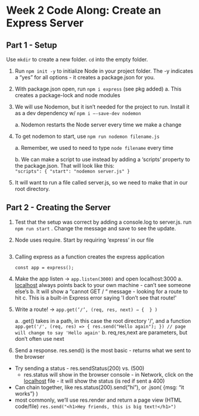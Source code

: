 # Week 2 Code Along: Create an Express Server

## Part 1 - Setup
Use `mkdir` to create a new folder. `cd` into the empty folder.

1. Run `npm init -y` to initialize Node in your project folder. The -y indicates a “yes” for all options - it creates a package.json for you.
2. With package.json open, run `npm i express` (see pkg added)
    a. This creates a package-lock and node modules
3. We will use Nodemon, but it isn’t needed for the project to run. Install it as a dev dependency w/ `npm i —-save-dev nodemon`
    
    a. Nodemon restarts the Node server every time we make a change
4. To get nodemon to start, use `npm run nodemon filename.js`
    
    a. Remember, we used to need to type `node filename` every time
    
    b. We can make a script to use instead by adding a ‘scripts’ property to the package.json. That will look like this:    
        ```
        "scripts": {
        	"start": "nodemon server.js"
        } ```
5. It will want to run a file called server.js, so we need to make that in our root directory.

## Part 2 - Creating the Server
1. Test that the setup was correct by adding a console.log to server.js. run `npm run start` . Change the message and save to see the update.
2. Node uses require. Start by requiring ‘express’ in our file  
    ```const express = require('express');
    ```
3. Calling express as a function creates the express application
    
    ```const app = express(); ```
    
4. Make the app listen → `app.listen(3000)` and open localhost:3000
    a. [localhost](http://localhost) always points back to your own machine - can’t see someone else’s
    b. It will show a “cannot GET / “ message - looking for a route to hit
    c. This is a built-in Express error saying 'I don’t see that route!'
5. Write a route! → `app.get(’/’, (req, res, next) ⇒ {  } )`
   
   a. .get() takes in a path, in this case the root directory '/', and a function   
        ``` app.get('/', (req, res) => {
            res.send("Hello again");
        }) // page will change to say 'Hello again'
        ```
    b. req,res,next are parameters, but don’t often use next
    
6. Send a response. res.send() is the most basic - returns what we sent to the browser
  - Try sending a status - res.sendStatus(200) vs. (500)
     - res.status will show in the browser console - in Network, click on the [localhost](http://localhost) file - it will show the status (is red if sent a 400)
  - Can chain together, like res.status(200).send(”hi”), or .json( {msg: “it works”} )
  - most commonly, we’ll use res.render and return a page view (HTML code/file)
 ```res.send("<h1>Hey friends, this is big text!</h1>")```
